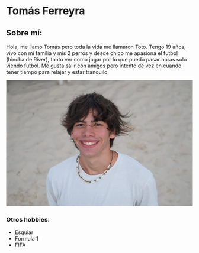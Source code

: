 # Tomás Ferreyra

## Sobre mí: 
Hola, me llamo Tomás pero toda la vida me llamaron Toto. Tengo 19 años, vivo con mi familia y mis 2 perros y desde chico me apasiona el futbol (hincha de River), tanto ver como jugar por lo que puedo pasar horas solo viendo futbol. Me gusta salir con amigos pero intento de vez en cuando tener tiempo para relajar y estar tranquilo. 

![Mi foto](mifoto.jpg)

### Otros hobbies:
- Esquiar
- Formula 1
- FIFA
